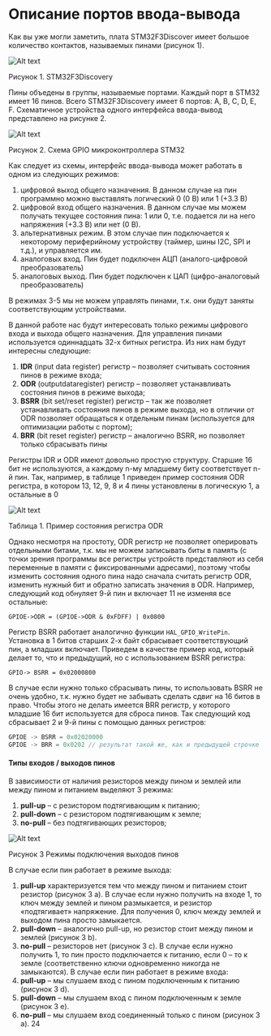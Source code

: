 # Описание портов ввода-вывода

Как вы уже могли заметить, плата STM32F3Discover имеет большое количество контактов, называемых пинами (рисунок 1).

![Alt text](https://pp.userapi.com/c840221/v840221705/778f4/qcO1pQ8fbeU.jpg)

Рисунок 1. STM32F3Discovery

Пины объедены в группы, называемые портами. Каждый порт в STM32 имеет 16 пинов. Всего STM32F3Discovery имеет 6 портов: A, B, C, D, E, F.
Схематичное устройства одного интерфейса ввода-вывод представлено на
рисунке 2.

![Alt text](https://pp.userapi.com/c840221/v840221705/778fd/Fdl3Kl4j7Ak.jpg)

Рисунок 2. Схема GPIO микроконтроллера STM32

Как следует из схемы, интерфейс ввода-вывода может работать в одном из
следующих режимов:
1. цифровой выход общего назначения. В данном случае на пин программно
можно выставлять логический 0 (0 В) или 1 (+3.3 В)
2. цифровой вход общего назначения. В данном случае мы можем получать
текущее состояния пина: 1 или 0, т.е. подается ли на него напряжения (+3.3 В)
или нет (0 В).
3. альтернативных режим. В этом случае пин подключается к некоторому
периферийному устройству (таймер, шины I2C, SPI и т.д.), и управляется им.
4. аналоговых вход. Пин будет подключен АЦП (аналого-цифровой
преобразователь)
5. аналоговых выход. Пин будет подключен к ЦАП (цифро-аналоговый
преобразователь)

В режимах 3-5 мы не можем управлять пинами, т.к. они будут заняты
соответствующим устройствами.

В данной работе нас будут интересовать только режимы цифрового входа и выхода общего назначения.
Для управления пинами используется одиннадцать 32-х битных регистра. Из них нам будут интересны следующие:
1. **IDR** (input data register) регистр – позволяет считывать состояния пинов в режиме входа;
2. **ODR** (outputdataregister) регистр – позволяет устанавливать состояния пинов в режиме выхода;
3. **BSRR** (bit set/reset register) регистр – так же позволяет устанавливать состояния пинов в режиме выхода, но в отличии от ODR позволяет обращаться к отдельным пинам (используется для оптимизации работы с портом);
4. **BRR** (bit reset register) регистр – аналогично BSRR, но позволяет только сбрасывать пины

Регистры IDR и ODR имеют довольно простую структуру. Старшие 16 бит не
используются, а каждому n-му младшему биту соответствует n-й пин. Так, например, в таблице 1 приведен пример состояния ODR регистра, в котором 13, 12, 9, 8 и 4 пины установлены в логическую 1, а остальные в 0

![Alt text](https://pp.userapi.com/c840221/v840221705/77910/E2Eg2NMBdZc.jpg)

Таблица 1. Пример состояния регистра ODR

Однако несмотря на простоту, ODR регистр не позволяет оперировать отдельными битами, т.к. мы не можем записывать биты в память (с точки зрения программы все регистры устройств представляют из себя переменные в памяти с фиксированными адресами), поэтому чтобы изменить состояния одного пина надо сначала считать регистр ODR, изменить нужный бит и обратно записать значения в ODR. Например, следующий код обнуляет 9-й пин и включает 11 не изменяя все остальные:

`GPIOE->ODR = (GPIOE->ODR & 0xFDFF) | 0x0800`

Регистр BSRR работает аналогично функции `HAL_GPIO_WritePin`. Установка в 1 битов старших 2-х байт сбрасывает соответствующий пин, а младших включает. Приведем в качестве пример код, который делает то, что и предыдущий,
но с использованием BSRR регистра:

`GPIO-> BSRR = 0x02000800`

В случае если нужно только сбрасывать пины, то использовать BSRR не очень удобно, т.к. нужно будет не забывать сделать сдвиг на 16 битов в право. Чтобы этого не делать имеется BRR регистр, у которого младшие 16 бит используется для сброса пинов. Так следующий код сбрасывает 2 и 9-й пины с помощью данных регистров:

```c
GPIOE -> BSRR = 0x02020000
GPIOE -> BRR = 0x0202 // результат такой же, как и предыдущей строчке
```

#### Типы входов / выходов пинов

В зависимости от наличия резисторов между пином и землей или между пином и питанием выделяют 3 режима:
1. **pull-up** – с резистором подтягивающим к питанию;
2. **pull-down** – с резистором подтягивающим к земле;
3. **no-pull** – без подтягивающих резисторов;

![Alt text](https://pp.userapi.com/c840221/v840221705/77935/-bm7vjNcr2g.jpg)

Рисунок 3 Режимы подключения выходов пинов

В случае если пин работает в режиме выхода:
1. **pull-up** характеризуется тем что между пином и питанием стоит резистор
(рисунок 3 a). В случае если нужно получить на входе 1, то ключ между землей и пином размыкается, и резистор «подтягивает» напряжение. Для получения 0, ключ между землей и выходом пина просто замыкается.
2. **pull-down** – аналогично pull-up, но резистор стоит между пином и землей (рисунок 3 b).
3. **no-pull** – резисторов нет (рисунок 3 c). В случае если нужно получить 1, то пин просто подключается к питанию, если 0 – то к земле (соответственно ключи одновременно никогда не замыкаются).
В случае если пин работает в режиме входа:
1. **pull-up** – мы слушаем вход с пином подключенным к питанию (рисунок 3 d).
2. **pull-down** – мы слушаем вход с пином подключенным к земле (рисунок 3 e).
3. **no-pull** – мы слушаем вход соединенный только с пином (рисунок 3 а). 24

